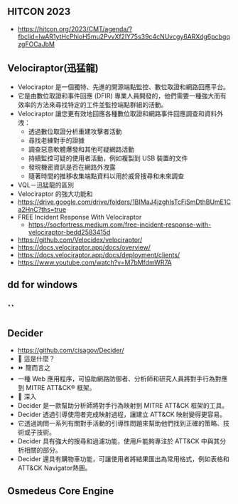 ## HITCON 2023
- https://hitcon.org/2023/CMT/agenda/?fbclid=IwAR1ytHcPhioH5mu2PvvXf2lY75s39c4cNUvcgy6ARXdg6pcbgqzgFOCaJbM

## Velociraptor(迅猛龍)
- Velociraptor 是一個獨特、先進的開源端點監控、數位取證和網路回應平台。
- 它是由數位取證和事件回應 (DFIR) 專業人員開發的，他們需要一種強大而有效率的方法來尋找特定的工件並監控端點群組的活動。
- Velociraptor 讓您更有效地回應各種數位取證和網路事件回應調查和資料外洩：
  - 透過數位取證分析重建攻擊者活動
  - 尋找老練對手的證據
  - 調查惡意軟體爆發和其他可疑網路活動
  - 持續監控可疑的使用者活動，例如複製到 USB 裝置的文件
  - 發現機密資訊是否在網路外洩露
  - 隨著時間的推移收集端點資料以用於威脅搜尋和未來調查
- VQL－迅猛龍的區別
- Velociraptor 的強大功能和
- https://drive.google.com/drive/folders/1BIMaJ4jzghIsTcFiSmDthBUmE1Ca2HnC?ths=true
- FREE Incident Response With Velociraptor
  - https://socfortress.medium.com/free-incident-response-with-velociraptor-bedd2583415d 
- https://github.com/Velocidex/velociraptor/
- https://docs.velociraptor.app/docs/overview/
- https://docs.velociraptor.app/docs/deployment/clients/
- https://www.youtube.com/watch?v=M7bMfdmWR7A
## dd for windows
``
- 
## Decider 
- https://github.com/cisagov/Decider/
- 🤔 這是什麼？
- ⏩ 簡而言之
- 一種 Web 應用程序，可協助網路防御者、分析師和研究人員將對手行為對應到 MITRE ATT&CK® 框架。
- 📕 深入
- Decider 是一款幫助分析師將對手行為映射到 MITRE ATT&CK 框架的工具。
- Decider 透過引導使用者完成映射過程，讓建立 ATT&CK 映射變得更容易。
- 它透過詢問一系列有關對手活動的引導性問題來幫助他們找到正確的策略、技術或子技術。
- Decider 具有強大的搜尋和過濾功能，使用戶能夠專注於 ATT&CK 中與其分析相關的部分。
- Decider 還具有購物車功能，可讓使用者將結果匯出為常用格式，例如表格和ATT&CK Navigator熱圖。
## Osmedeus Core Engine
